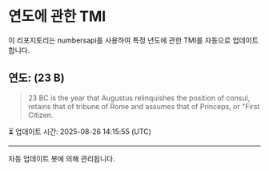 
# 연도에 관한 TMI

이 리포지토리는 numbersapi를 사용하여 특정 년도에 관한 TMI를 자동으로 업데이트합니다.

## 연도: (23 B)
> 23 BC is the year that Augustus relinquishes the position of consul, retains that of tribune of Rome and assumes that of Princeps, or "First Citizen.

⏳ 업데이트 시간: 2025-08-26 14:15:55 (UTC)

---
자동 업데이트 봇에 의해 관리됩니다.
